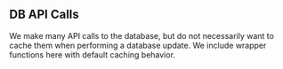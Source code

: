 ## DB API Calls

We make many API calls to the database, but do not necessarily want to cache them when performing a database update. We include wrapper functions here with default caching behavior.

